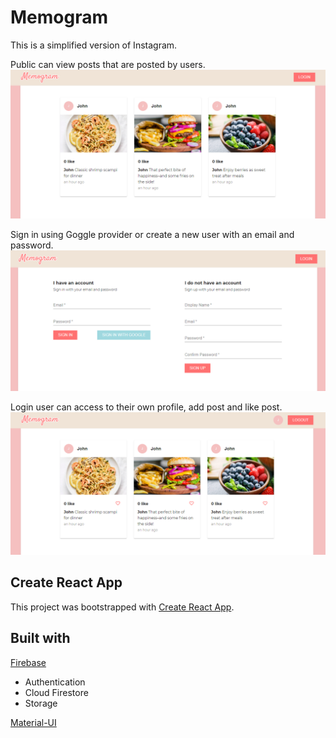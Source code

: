 # Memogram

This is a simplified version of Instagram. 

Public can view posts that are posted by users. 
![Public view](./src/assets/readme/screenshot1.png)

Sign in using Goggle provider or create a new user with an email and password.
![Sign in](./src/assets/readme/screenshot2.png)

Login user can access to their own profile, add post and like post.
![Login view](./src/assets/readme/screenshot3.png)

## Create React App

This project was bootstrapped with [Create React App](https://github.com/facebook/create-react-app).

## Built with

[Firebase](https://firebase.google.com/)
- Authentication
- Cloud Firestore
- Storage

[Material-UI](https://material-ui.com/)
